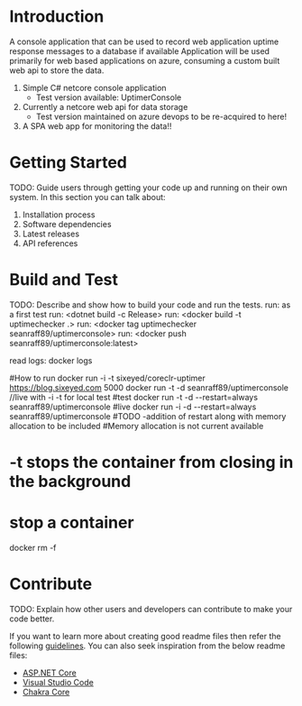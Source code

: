 # Introduction 
A console application that can be used to record web application uptime response messages to a database if available
Application will be used primarily for web based applications on azure, consuming a custom built web api to store the data.

1. Simple C# netcore console application
    - Test version available: UptimerConsole
2. Currently a netcore web api for data storage
    - Test version maintained on azure devops to be re-acquired to here!
3. A SPA web app for monitoring the data!!

# Getting Started
TODO: Guide users through getting your code up and running on their own system. In this section you can talk about:
1.	Installation process
2.	Software dependencies
3.	Latest releases
4.	API references

# Build and Test
TODO: Describe and show how to build your code and run the tests. 
run: <dotnet build> as a first test
run: <dotnet build -c Release>
run: <docker build -t uptimechecker .>
run: <docker tag uptimechecker seanraff89/uptimerconsole>
run: <docker push seanraff89/uptimerconsole:latest>

read logs: docker logs <containerID>


#How to run
docker run -i -t sixeyed/coreclr-uptimer https://blog.sixeyed.com 5000
docker run -t -d seanraff89/uptimerconsole //live with -i -t for local test
#test
docker run -t -d --restart=always seanraff89/uptimerconsole
#live
docker run -i -d --restart=always seanraff89/uptimerconsole
#TODO -addition of restart along with memory allocation to be included
#Memory allocation is not current available 

# -t stops the container from closing in the background

# stop a container 
docker rm -f <containerID>

# Contribute
TODO: Explain how other users and developers can contribute to make your code better. 

If you want to learn more about creating good readme files then refer the following [guidelines](https://www.visualstudio.com/en-us/docs/git/create-a-readme). You can also seek inspiration from the below readme files:
- [ASP.NET Core](https://github.com/aspnet/Home)
- [Visual Studio Code](https://github.com/Microsoft/vscode)
- [Chakra Core](https://github.com/Microsoft/ChakraCore)
